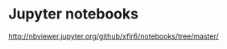 Jupyter notebooks
=================

http://nbviewer.jupyter.org/github/xflr6/notebooks/tree/master/
